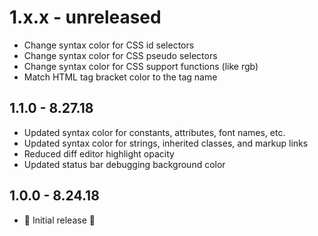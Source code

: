 # 1.x.x - unreleased
- Change syntax color for CSS id selectors
- Change syntax color for CSS pseudo selectors
- Change syntax color for CSS support functions (like rgb)
- Match HTML tag bracket color to the tag name

## 1.1.0 - 8.27.18
- Updated syntax color for constants, attributes, font names, etc.
- Updated syntax color for strings, inherited classes, and markup links
- Reduced diff editor highlight opacity
- Updated status bar debugging background color

## 1.0.0 - 8.24.18
- 🎉 Initial release 🎉
